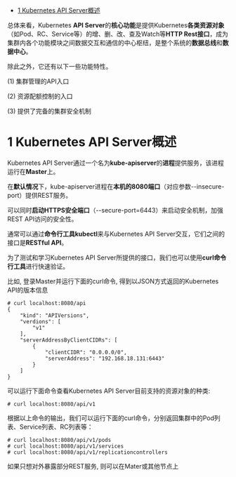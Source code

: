 
<!-- @import "[TOC]" {cmd="toc" depthFrom=1 depthTo=6 orderedList=false} -->

<!-- code_chunk_output -->

- [1 Kubernetes API Server概述](#1-kubernetes-api-server概述)

<!-- /code_chunk_output -->

总体来看，Kubernetes **API Server**的**核心功能**是提供Kubernetes**各类资源对象**（如Pod、RC、Service等）的增、删、改、查及Watch等**HTTP Rest接口**，成为集群内各个功能模块之间数据交互和通信的中心枢纽，是整个系统的**数据总线**和**数据中心**。

除此之外，它还有以下一些功能特性。

(1) 集群管理的API入口

(2) 资源配额控制的入口

(3) 提供了完备的集群安全机制

# 1 Kubernetes API Server概述

Kubernetes API Server通过一个名为**kube\-apiserver**的**进程**提供服务，该进程运行在**Master**上。

在**默认情况**下，kube\-apiserver进程在**本机的8080端口**（对应参数\-\-insecure\-port）提供REST服务。

可以同时**启动HTTPS安全端口**（\-\-secure\-port=6443）来启动安全机制，加强REST API访问的安全性。

通常可以通过**命令行工具kubectl**来与Kubernetes API Server交互，它们之间的接口是**RESTful API**。

为了测试和学习Kubernetes API Server所提供的接口，我们也可以使用**curl命令行工具**进行快速验证。

比如, 登录Master并运行下面的curl命令, 得到以JSON方式返回的Kubernetes API的版本信息

```
# curl localhost:8080/api
{
    "kind": "APIVersions",
    "verdions": [
        "v1"
    ],
    "serverAddressByClientCIDRs": [
        {
            "clientCIDR": "0.0.0.0/0",
            "serverAddress": "192.168.18.131:6443"
        }
    ]
}
```

可以运行下面命令查看Kubernetes API Server目前支持的资源对象的种类:

```
# curl localhost:8080/api/v1
```

根据以上命令的输出，我们可以运行下面的curl命令，分别返回集群中的Pod列表、Service列表、RC列表等：

```
# curl localhost:8080/api/v1/pods
# curl localhost:8080/api/v1/services
# curl localhost:8080/api/v1/replicationcontrollers
```

如果只想对外暴露部分REST服务, 则可以在Mater或其他节点上